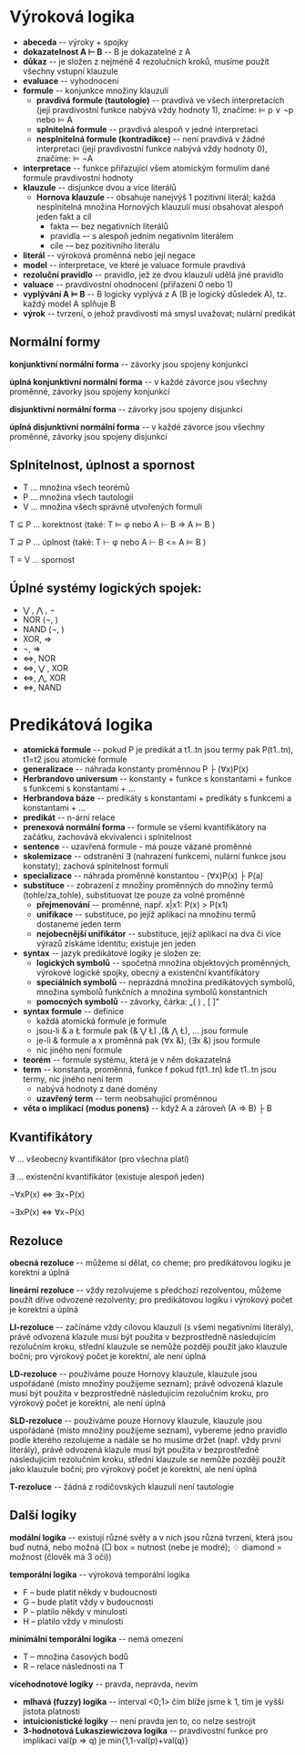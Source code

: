 # Výroková logika
- **abeceda** -- výroky + spojky
- **dokazatelnost A ⊢ B** -- B je dokazatelné z A
- **důkaz** -- je složen z nejméně 4 rezolučních kroků, musíme použít všechny vstupní klauzule
- **evaluace** -- vyhodnocení
- **formule** -- konjunkce množiny klauzulí
    - **pravdivá formule (tautologie)** -- pravdivá ve všech interpretacích (její pravdivostní funkce nabývá vždy hodnoty 1), značíme: ⊨ p ∨ ¬p  nebo ⊨ A
    - **splnitelná formule** -- pravdivá alespoň v jedné interpretaci
    - **nesplnitelná formule (kontradikce)** -- není pravdivá v žádné interpretaci (její pravdivostní funkce nabývá vždy hodnoty 0), značíme: ⊨ ¬A
- **interpretace** -- funkce přiřazující všem atomickým formulím dané formule pravdivostní hodnoty
- **klauzule** -- disjunkce dvou a více literálů
    - **Hornova klauzule** -- obsahuje nanejvýš 1 pozitivní literál; každá nesplnitelná množina Hornových klauzulí musí obsahovat alespoň jeden fakt a cíl
        - fakta –- bez negativních literálů
        - pravidla –- s alespoň jedním negativním literálem
        - cíle -– bez pozitivního literálu
- **literál** -- výroková proměnná nebo její negace
- **model** -- interpretace, ve které je valuace formule pravdivá
- **rezoluční pravidlo** -- pravidlo, jež ze dvou klauzulí udělá jiné pravidlo
- **valuace** -- pravdivostní ohodnocení (přiřazení 0 nebo 1)
- **vyplývání A ⊨ B** -- B logicky vyplývá z A (B je logický důsledek A), tz. každý model A splňuje B
- **výrok** -- tvrzení, o jehož pravdivosti má smysl uvažovat; nulární predikát

## Normální formy
**konjunktivní normální forma** -- závorky jsou spojeny konjunkcí

**úplná konjunktivní normální forma** -- v každé závorce jsou všechny proměnné, závorky jsou spojeny konjunkcí

**disjunktivní normální forma** -- závorky jsou spojeny disjunkcí

**úplná disjunktivní normální forma** -- v každé závorce jsou všechny proměnné, závorky jsou spojeny disjunkcí

## Splnitelnost, úplnost a spornost

- T ... množina všech teorémů
- P ... množina všech tautologií
- V ... množina všech správně utvořených formulí

T ⊆ P ... korektnost (také: T ⊨ φ nebo A ⊢ B => A ⊨ B )

T ⊇ P ... úplnost (také: T ⊢ φ nebo A ⊢ B <= A ⊨ B )

T = V ... spornost

##  Úplné systémy logických spojek:
- ⋁ , ⋀ , ¬
- NOR (¬, )
- NAND (¬, )
- XOR, ⇒
- ¬, ⇒
- ⇔, NOR
- ⇔, ⋁ , XOR
- ⇔, ⋀, XOR
- ⇔, NAND

# Predikátová logika
- **atomická formule** -- pokud P je predikát a t1..tn jsou termy pak P(t1..tn), t1=t2 jsou atomické formule
- **generalizace** -- náhrada konstanty proměnnou P ├ (∀x)P(x) 
- **Herbrandovo universum** -- konstanty + funkce s konstantami + funkce s funkcemi s konstantami + ...
- **Herbrandova báze** -- predikáty s konstantami + predikáty s funkcemi a konstantami + ...
- **predikát** -- n-ární relace
- **prenexová normální forma** -- formule se všemi kvantifikátory na začátku, zachovává ekvivalenci i splnitelnost
- **sentence** -- uzavřená formule - má pouze vázané proměnné
- **skolemizace** -- odstranění ∃ (nahrazení funkcemi, nulární funkce jsou konstaty); zachová splnitelnost formulí
- **specializace** -- náhrada proměnné konstantou - (∀x)P(x) ├ P(a) 
- **substituce** -- zobrazení z množiny proměnných do množiny termů (tohle/za_tohle), substituovat lze pouze za volné proměnné
    - **přejmenování** -- proměnné, např. x|x1: P(x) > P(x1) 
    - **unifikace** -- substituce, po jejíž aplikaci na množinu termů dostaneme jeden term
    - **nejobecnější unifikátor** -- substituce, jejíž aplikací na dva či více výrazů získáme identitu; existuje jen jeden
- **syntax** -- jazyk predikátové logiky je složen ze:
    - **logických symbolů** -- spočetná množina objektových proměnných, výrokové logické spojky, obecný a existenční kvantifikátory
    - **speciálních symbolů** -- neprázdná množina predikátových symbolů, množina symbolů funkčních a množina symbolů konstantních
    - **pomocných symbolů** -- závorky, čárka: „( ) , [ ]"
- **syntax formule** -- definice
    - každá atomická formule je formule
    - jsou-li & a Ł formule pak (& ⋁ Ł) ,(& ⋀ Ł), ... jsou formule
    - je-li & formule a x proměnná pak (∀x &), (∃x &) jsou formule
    - nic jiného není formule
- **teorém** -- formule systému, která je v něm dokazatelná
- **term** -- konstanta, proměnná, funkce f pokud f(t1..tn) kde t1..tn jsou termy, nic jiného není term
    - nabývá hodnoty z dané domény
    - **uzavřený term** -- term neobsahující proměnnou
- **věta o implikaci (modus ponens)** -- když A a zároveň (A ⇒ B) ├ B 

## Kvantifikátory

∀ ... všeobecný kvantifikátor (pro všechna platí)

∃ ... existenční kvantifikátor (existuje alespoň jeden)

¬∀xP(x) ⇔ ∃x¬P(x)

¬∃xP(x) ⇔ ∀x¬P(x)

## Rezoluce

**obecná rezoluce** -- můžeme si dělat, co cheme; pro predikátovou logiku je korektní a úplná

**lineární rezoluce** -- vždy rezolvujeme s předchozí rezolventou, můžeme použít dříve odvozené rezolventy; pro predikátovou logiku i výrokový počet je korektní a úplná

**LI-rezoluce** -- začínáme vždy cílovou klauzulí (s všemi negativními literály), právě odvozená klazule musí být použita v bezprostředně následujícím rezolučním kroku, střední klauzule se nemůže později použít jako klauzule boční; pro výrokový počet je korektní, ale není úplná

**LD-rezoluce** -- používáme pouze Hornovy klauzule, klauzule jsou uspořádané (místo množiny použijeme seznam); právě odvozená klazule musí být použita v bezprostředně následujícím rezolučním kroku, pro výrokový počet je korektní, ale není úplná

**SLD-rezoluce** -- používáme pouze Hornovy klauzule, klauzule jsou uspořádané (místo množiny použijeme seznam), vybereme jedno pravidlo podle kterého rezolujeme a nadále se ho musíme držet (např. vždy první literály), právě odvozená klazule musí být použita v bezprostředně následujícím rezolučním kroku, střední klauzule se nemůže později použít jako klauzule boční; pro výrokový počet je korektní, ale není úplná

**T-rezoluce** -- žádná z rodičovských klauzulí není tautologie

## Další logiky

**modální logika** -- existují různé světy a v nich jsou různá tvrzení, která jsou buď nutná, nebo možná (□ box = nutnost (nebe je modré); ♢ diamond = možnost (člověk má 3 oči))

**temporální logika** -- výroková temporální logika
- F – bude platit někdy v budoucnosti
- G – bude platit vždy v budoucnosti
- P – platilo někdy v minulosti
- H – platilo vždy v minulosti

**minimální temporální logika** -- nemá omezení
- T – množina časových bodů
- R – relace následnosti na T

**vícehodnotové logiky** -- pravda, nepravda, nevím
- **mlhavá (fuzzy) logika** -- interval <0;1> čím blíže jsme k 1, tím je vyšší jistota platnosti
- **intuicionistické logiky** -- není pravda jen to, co nelze sestrojit
- **3-hodnotová Lukasziewiczova logika** -- pravdivostní funkce pro implikaci val(p => q) je min{1,1-val(p)+val(q)}
